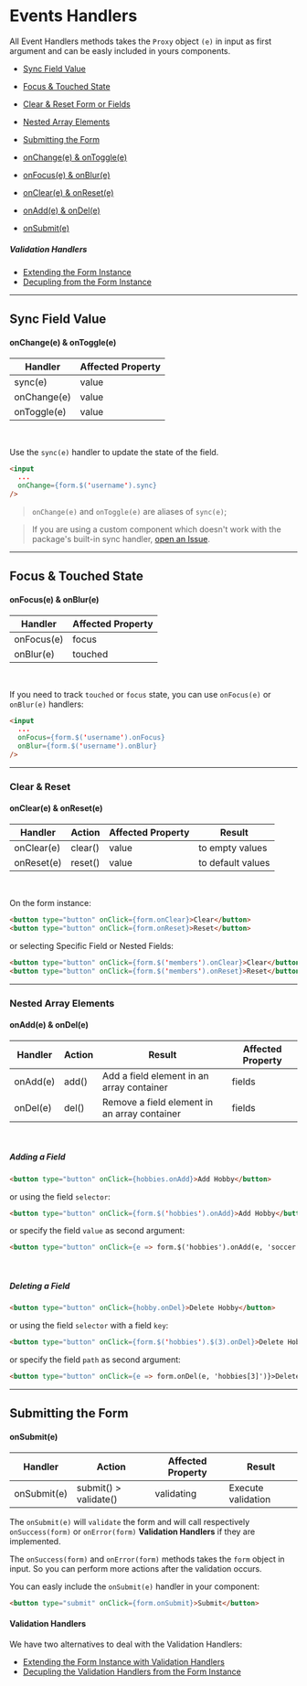 # Events Handlers

All Event Handlers methods takes the `Proxy` object `(e)` in input as first argument and can be easly included in yours components.

 * [Sync Field Value](#sync-field-value)
 * [Focus & Touched State](#focus--touched-state)
 * [Clear & Reset Form or Fields](#clear--reset)
 * [Nested Array Elements](#nested-array-elements)
 * [Submitting the Form](#submitting-the-form)


 * [onChange(e) & onToggle(e)](#onchangee--ontogglee)
 * [onFocus(e) & onBlur(e)](#onfocuse--onblure)
 * [onClear(e) & onReset(e)](#oncleare--onresete)
 * [onAdd(e) & onDel(e)](#onadde--ondele)
 * [onSubmit(e)](#onsubmite)

##### Validation Handlers

  * [Extending the Form Instance](validation-handlers/extending.md)
  * [Decupling from the Form Instance](validation-handlers/decoupling.md)

---

## Sync Field Value

#### onChange(e) & onToggle(e)

| Handler | Affected Property |
|---|---|
| sync(e) | value |
| onChange(e) | value |
| onToggle(e) | value |

<br>

Use the `sync(e)` handler to update the state of the field.

```html
<input
  ...
  onChange={form.$('username').sync}
/>
```

> `onChange(e)` and `onToggle(e)` are aliases of `sync(e)`;

> If you are using a custom component which doesn't work with the package's built-in sync handler, [open an Issue](https://github.com/foxhound87/mobx-react-form/issues).

---

## Focus & Touched State

#### onFocus(e) & onBlur(e)

| Handler | Affected Property |
|---|---|
| onFocus(e) | focus |
| onBlur(e) | touched |

<br>

If you need to track `touched` or `focus` state, you can use `onFocus(e)` or `onBlur(e)` handlers:

```html
<input
  ...
  onFocus={form.$('username').onFocus}
  onBlur={form.$('username').onBlur}
/>
```

---

### Clear & Reset

#### onClear(e) & onReset(e)

| Handler | Action | Affected Property | Result |
|---|---|---|---|
| onClear(e) | clear() | value | to empty values |
| onReset(e) | reset() | value | to default values |

<br>

On the form instance:

```html
<button type="button" onClick={form.onClear}>Clear</button>
<button type="button" onClick={form.onReset}>Reset</button>
```

or selecting Specific Field or Nested Fields:


```html
<button type="button" onClick={form.$('members').onClear}>Clear</button>
<button type="button" onClick={form.$('members').onReset}>Reset</button>
```

---

### Nested Array Elements

#### onAdd(e) & onDel(e)

| Handler | Action | Result | Affected Property |
|---|---|---|---|
| onAdd(e) | add() | Add a field element in an array container | fields |
| onDel(e) | del() | Remove a field element in an array container | fields |

<br>

##### Adding a Field

```html
<button type="button" onClick={hobbies.onAdd}>Add Hobby</button>
```

or using the field `selector`:

```html
<button type="button" onClick={form.$('hobbies').onAdd}>Add Hobby</button>
```

or specify the field `value` as second argument:

```html
<button type="button" onClick={e => form.$('hobbies').onAdd(e, 'soccer')}>Add Hobby</button>
```

<br>

##### Deleting a Field

```html
<button type="button" onClick={hobby.onDel}>Delete Hobby</button>
```

or using the field `selector` with a field `key`:

```html
<button type="button" onClick={form.$('hobbies').$(3).onDel}>Delete Hobby</button>
```

or specify the field `path` as second argument:

```html
<button type="button" onClick={e => form.onDel(e, 'hobbies[3]')}>Delete Hobby</button>
```


---

## Submitting the Form

#### onSubmit(e)

| Handler | Action | Affected Property | Result |
|---|---|---|---|
| onSubmit(e) | submit() > validate() | validating | Execute validation |

The `onSubmit(e)` will `validate` the form and will call respectively `onSuccess(form)` or `onError(form)` **Validation Handlers** if they are implemented.

The `onSuccess(form)` and `onError(form)` methods takes the `form` object in input. So you can perform more actions after the validation occurs.

You can easly include the `onSubmit(e)` handler in your component:

```html
<button type="submit" onClick={form.onSubmit}>Submit</button>
```

#### Validation Handlers

We have two alternatives to deal with the Validation Handlers:

* [Extending the Form Instance with Validation Handlers](validation-handlers/extending.md)
* [Decupling the Validation Handlers from the Form Instance](validation-handlers/decoupling.md)
